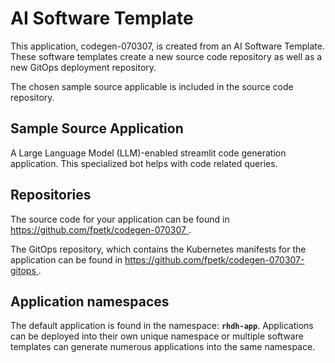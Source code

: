 # AI Software Template

This application, codegen-070307, is created from an AI Software Template. These software templates create a new source code repository as well as a new GitOps deployment repository.

The chosen sample source applicable is included in the source code repository.

## Sample Source Application

A Large Language Model (LLM)-enabled streamlit code generation application. This specialized bot helps with code related queries.

## Repositories

The source code for your application can be found in [https://github.com/fpetk/codegen-070307 ](https://github.com/fpetk/codegen-070307 ).
 
The GitOps repository, which contains the Kubernetes manifests for the application can be found in 
[https://github.com/fpetk/codegen-070307-gitops ](https://github.com/fpetk/codegen-070307-gitops ). 

## Application namespaces 

The default application is found in the namespace: **`rhdh-app`**. Applications can be deployed into their own unique namespace or multiple software templates can generate numerous applications into the same namespace.
